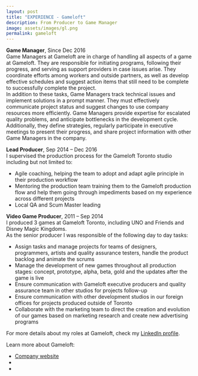 ```yaml
---
layout: post
title: "EXPERIENCE - Gameloft"
description: From Producer to Game Manager
image: assets/images/gl.png
permalink: gameloft
---
```


**Game Manager**, Since Dec 2016
<br>Game Managers at Gameloft are in charge of handling all aspects of a game at Gameloft. They are responsible for initiating programs, following their progress, and serving as support providers in case issues arise. They coordinate efforts among workers and outside partners, as well as develop effective schedules and suggest action items that still need to be complete to successfully complete the project.
<br>In addition to these tasks, Game Managers track technical issues and implement solutions in a prompt manner. They must effectively communicate project status and suggest changes to use company resources more efficiently. Game Managers provide expertise for escalated quality problems, and anticipate bottlenecks in the development cycle. Additionally, they define strategies, regularly participate in executive meetings to present their progress, and share project information with other Game Managers in the company.

**Lead Producer**, Sep 2014 – Dec 2016
<br>I supervised the production process for the Gameloft Toronto studio including but not limited to:
* Agile coaching, helping the team to adopt and adapt agile principle in their production workflow
* Mentoring the production team training them to the Gameloft production flow and help them going through impediments based on my experience across different projects
* Local QA and Scum Master leading

**Video Game Producer**, 2011 – Sep 2014
<br>I produced 3 games at Gameloft Toronto, including UNO and Friends and Disney Magic Kingdoms.
<br>As the senior producer I was responsible of the following day to day tasks:
* Assign tasks and manage projects for teams of designers, programmers, artists and quality assurance testers, handle the product backlog and animate the scrums
* Manage the development of new games throughout all production stages: concept, prototype, alpha, beta, gold and the updates after the game is live
* Ensure communication with Gameloft executive producers and quality assurance team in other studios for projects follow-up 
* Ensure communication with other development studios in our foreign offices for projects produced outside of Toronto 
* Collaborate with the marketing team to direct the creation and evolution of our games based on marketing research and create new advertising programs

For more details about my roles at Gameloft, check my <A href="https://www.linkedin.com/in/christophebenoist/">LinkedIn profile</A>.

Learn more about Gameloft:
- <a href="https://www.gameloft.com/">Company website</a>
- <a href=""></a>
- <a href=""></a>